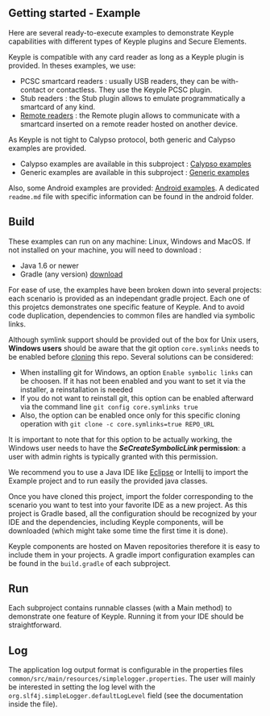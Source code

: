 Getting started - Example
--
Here are several ready-to-execute examples to demonstrate Keyple capabilities with different types of Keyple plugins and Secure Elements.

Keyple is compatible with any card reader as long as a Keyple plugin is provided. In theses examples, we use:
- PCSC smartcard readers : usually USB readers, they can be with-contact or contactless. They use the Keyple PCSC plugin.
- Stub readers : the Stub plugin allows to emulate programmatically a smartcard of any kind.
- [Remote readers](/java/example/calypso/remote) : the Remote plugin allows to communicate with a smartcard inserted on a remote reader hosted on another device.

As Keyple is not tight to Calypso protocol, both generic and Calypso examples are provided.
- Calypso examples are available in this subproject : [Calypso examples](/java/example/calypso/)
- Generic examples are available in this subproject : [Generic examples](/java/example/generic/)

Also, some Android examples are provided: [Android examples](/java/example/calypso/android). A dedicated `readme.md` file with specific information can be found in the android folder.

Build
---
These examples can run on any machine: Linux, Windows and MacOS. If not installed on your machine, you will need to download :
- Java 1.6 or newer
- Gradle (any version) [download](https://gradle.org/install/)

For ease of use, the examples have been broken down into several projects: each scenario is provided as an independant gradle project. Each one of this projetcs demonstrates one specific feature of Keyple. And to avoid code duplication, dependencies to common files are handled via symbolic links.

Although symlink support should be provided out of the box for Unix users, **Windows users** should be aware that the git option `core.symlinks` needs to be enabled before [cloning](https://help.github.com/en/articles/cloning-a-repository) this repo. Several solutions can be considered:
- When installing git for Windows, an option `Enable symbolic links` can be choosen. If it has not been enabled and you want to set it via the installer, a reinstallation is needed
- If you do not want to reinstall git, this option can be enabled afterward via the command line `git config core.symlinks true`
- Also, the option can be enabled once only for this specific cloning operation with `git clone -c core.symlinks=true REPO_URL`

It is important to note that for this option to be actually working, the Windows user needs to have the **_SeCreateSymbolicLink_ permission**: a user with admin rights is typically granted with this permission.


We recommend you to use a Java IDE like [Eclipse](https://www.eclipse.org/downloads/packages/) or Intellij to import the Example project and to run easily the provided java classes.

Once you have cloned this project, import the folder corresponding to the scenario you want to test into your favorite IDE as a new project. As this project is Gradle based, all the configuration should be recognized by your IDE and the dependencies, including Keyple components, will be downloaded (which might take some time the first time it is done). 

Keyple components are hosted on Maven repositories therefore it is easy to include them in your projects. A gradle import configuration examples can be found in the `build.gradle` of each subproject.

Run 
---
Each subproject contains runnable classes (with a Main method) to demonstrate one feature of Keyple. Running it from your IDE should be straightforward.

Log
---
The application log output format is configurable in the properties files
`common/src/main/resources/simplelogger.properties`.
The user will mainly be interested in setting the log level with the `org.slf4j.simpleLogger.defaultLogLevel` field (see the documentation inside the file).
